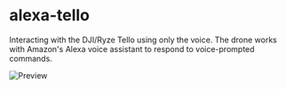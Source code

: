 # alexa-tello
Interacting with the DJI/Ryze Tello using only the voice. The drone works with Amazon's Alexa voice assistant to respond to voice-prompted commands.


![Preview](https://github.com/econnie323/alexa-tello/blob/master/cover.jpg)
